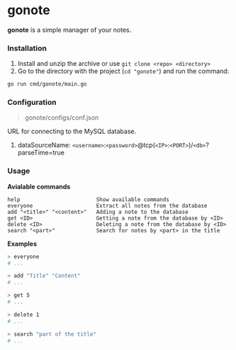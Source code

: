 # gonote

**gonote** is a simple manager of your notes.


### Installation

1. Install and unzip the archive or use `git clone <repo> <directory>`
2. Go to the directory with the project (`cd "gonote"`) and run the command:
```sh
go run cmd/gonote/main.go
```

### Configuration

> gonote/configs/conf.json

URL for connecting to the MySQL database.
1. dataSourceName: `<username>`:`<password>`@tcp(`<IP>`:`<PORT>`)/`<db>`?parseTime=true

### Usage

**Avialable commands**

```
help                        Show available commands
everyone                    Extract all notes from the database
add "<title>" "<content>"   Adding a note to the database
get <ID>                    Getting a note from the database by <ID>
delete <ID>                 Deleting a note from the database by <ID>
search "<part>"             Search for notes by <part> in the title
```

**Examples**

```sh
> everyone
# ...

> add "Title" "Content"
# ...

> get 5
# ...

> delete 1
# ...

> search "part of the title"
# ...
```